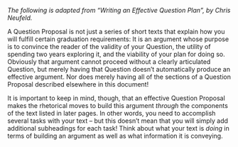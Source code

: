 _The following is adapted from “Writing an Effective Question Plan”, by Chris Neufeld._

A Question Proposal is not just a series of short texts that explain how you will fulfill certain graduation requirements: It is an argument whose purpose is to convince the reader of the validity of your Question, the utility of spending two years exploring it, and the viability of your plan for doing so. Obviously that argument cannot proceed without a clearly articulated Question, but merely having that Question doesn’t automatically produce an effective argument. Nor does merely having all of the sections of a Question Proposal described elsewhere in this document!

It is important to keep in mind, though, that an effective Question Proposal makes the rhetorical moves to build this argument _through_ the components of the text listed in later pages. In other words, you need to accomplish several tasks with your text – but this doesn’t mean that you will simply add additional subheadings for each task! Think about what your text is _doing_ in terms of building an argument as well as what information it is conveying.



